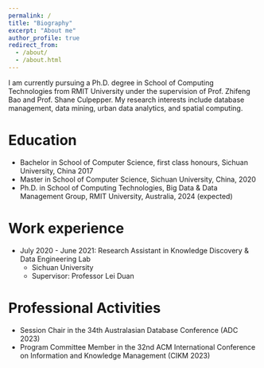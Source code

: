 ```yaml
---
permalink: /
title: "Biography"
excerpt: "About me"
author_profile: true
redirect_from: 
  - /about/
  - /about.html
---
```


I am currently pursuing a Ph.D. degree in School of Computing Technologies from RMIT University under the supervision of Prof. Zhifeng Bao and Prof. Shane Culpepper. My research interests include database management, data mining, urban data analytics, and spatial computing.


Education
======
* Bachelor in School of Computer Science, first class honours, Sichuan University, China 2017
* Master in School of Computer Science, Sichuan University, China, 2020
* Ph.D. in School of Computing Technologies, Big Data & Data Management Group, RMIT University, Australia, 2024 (expected)

Work experience
======
* July 2020 - June 2021: Research Assistant in Knowledge Discovery & Data Engineering Lab
  * Sichuan University
  * Supervisor: Professor Lei Duan

Professional Activities
======
* Session Chair in the 34th Australasian Database Conference (ADC 2023)
* Program Committee Member in the 32nd ACM International Conference on Information and Knowledge Management (CIKM 2023)

